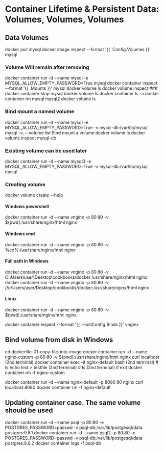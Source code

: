 # Container Lifetime & Persistent Data: Volumes, Volumes, Volumes

## Data Volumes
docker pull mysql
docker image inspect --format '{{ .Config.Volumes }}' mysql

### Volume Will remain after removing
docker container run -d --name mysql -e MYSQL_ALLOW_EMPTY_PASSWORD=True mysql
docker container inspect --format '{{ .Mounts }}' mysql
docker volume ls
docker volume inspect ###
docker container stop mysql
docker volume ls
docker container ls -a
docker container rm mysql mysql2
docker volume ls

### Bind mount a named volume
docker container run -d --name mysql -e MYSQL_ALLOW_EMPTY_PASSWORD=True -v mysql-db:/var/lib/mysql mysql
    -v, --volume list                    Bind mount a volume
docker volume ls
docker volume inspect mysql-db

### Existing volume can be used later
docker container run -d --name mysql3 -e MYSQL_ALLOW_EMPTY_PASSWORD=True -v mysql-db:/var/lib/mysql mysql

### Creating volume
docker volume create --help

#### Windows powershell
docker container run -d --name vnginx -p 80:80 -v ${pwd}:/usr/share/nginx/html nginx
#### Windows cmd
docker container run -d --name vnginx -p 80:80 -v %cd%:/usr/share/nginx/html nginx
#### Full path in Windows
docker container run -d --name vnginx -p 80:80 -v C:\Users\user\Desktop\cookbooks\docker:/usr/share/nginx/html nginx
docker container run -d --name vnginx -p 80:80 -v //c/Users/user/Desktop/cookbooks/docker:/usr/share/nginx/html nginx
#### Linux
docker container run -d --name vnginx -p 80:80 -v $(pwd):/usr/share/nginx/html nginx

docker container inspect --format '{{ .HostConfig.Binds }}' vnginx

## Bind volume from disk in Windows
cd dockerfile-01-copy-file-into-image
docker container run -d --name nginx-custom -p 80:80 -v ${pwd}:/usr/share/nginx/html nginx
curl localhost
(2nd terminal) docker container exec -it nginx-default bash
(2nd terminal) # ls
echo test > testfile
(2nd terminal) # ls
(2nd terminal) # exit
docker container rm -f nginx-custom 

docker container run -d --name nginx-default -p 8080:80 nginx
curl localhost:8080
docker container rm -f nginx-default


## Updating container case. The same volume should be used 
docker container run -d --name psql -p 80:80 -e POSTGRES_PASSWORD=passwd -v psql-db:/var/lib/postgesql/data postgres:9.6.1
docker container run -d --name psql2 -p 80:80 -e POSTGRES_PASSWORD=passwd -v psql-db:/var/lib/postgesql/data postgres:9.6.2
docker container logs -f psql-db
